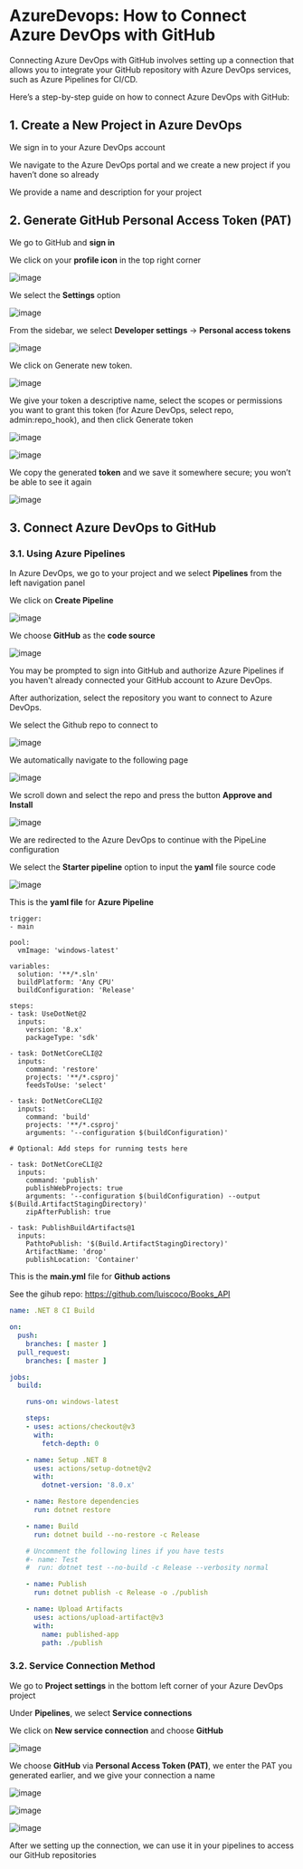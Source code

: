 # AzureDevops: How to Connect Azure DevOps with GitHub

Connecting Azure DevOps with GitHub involves setting up a connection that allows you to integrate your GitHub repository with Azure DevOps services, such as Azure Pipelines for CI/CD.

Here’s a step-by-step guide on how to connect Azure DevOps with GitHub:

## 1. Create a New Project in Azure DevOps

We sign in to your Azure DevOps account

We navigate to the Azure DevOps portal and we create a new project if you haven’t done so already

We provide a name and description for your project

## 2. Generate GitHub Personal Access Token (PAT)

We go to GitHub and **sign in**

We click on your **profile icon** in the top right corner

![image](https://github.com/luiscoco/AzureDevops_Sample3_Connecting-Azure-DevOps-with-GitHub/assets/32194879/09b58098-7a7c-4c43-860b-5f676f4a0363)

We select the **Settings** option

![image](https://github.com/luiscoco/AzureDevops_Sample3_Connecting-Azure-DevOps-with-GitHub/assets/32194879/c6352d7a-7bd7-4d2f-904e-362e036f51f6)

From the sidebar, we select **Developer settings** -> **Personal access tokens**

![image](https://github.com/luiscoco/AzureDevops_Sample3_Connecting-Azure-DevOps-with-GitHub/assets/32194879/ca8feb1d-792b-41b3-8dfa-f07cb5d597c3)

We click on Generate new token.

![image](https://github.com/luiscoco/AzureDevops_Sample3_Connecting-Azure-DevOps-with-GitHub/assets/32194879/808f097d-3b11-4c3b-9ba5-fa1638165c0b)

We give your token a descriptive name, select the scopes or permissions you want to grant this token (for Azure DevOps, select repo, admin:repo_hook), and then click Generate token

![image](https://github.com/luiscoco/AzureDevops_Sample3_Connecting-Azure-DevOps-with-GitHub/assets/32194879/8931666f-f893-40a1-8bba-bc0c8fa35107)

![image](https://github.com/luiscoco/AzureDevops_Sample3_Connecting-Azure-DevOps-with-GitHub/assets/32194879/a67a5c8d-36db-4cf8-b332-4a5925fef552)

We copy the generated **token** and we save it somewhere secure; you won’t be able to see it again

![image](https://github.com/luiscoco/AzureDevops_Sample3_Connecting-Azure-DevOps-with-GitHub/assets/32194879/83dbac73-b7b8-420d-85f7-933d08f31a70)

## 3. Connect Azure DevOps to GitHub

### 3.1. Using Azure Pipelines

In Azure DevOps, we go to your project and we select **Pipelines** from the left navigation panel

We click on **Create Pipeline**

![image](https://github.com/luiscoco/AzureDevops_Sample3_Connecting-Azure-DevOps-with-GitHub/assets/32194879/07db76ca-4edf-4abd-af2a-8215a750e789)

We choose **GitHub** as the **code source**

![image](https://github.com/luiscoco/AzureDevops_Sample3_Connecting-Azure-DevOps-with-GitHub/assets/32194879/471da684-e2f1-47f1-b096-8d3a94458485)

You may be prompted to sign into GitHub and authorize Azure Pipelines if you haven't already connected your GitHub account to Azure DevOps.

After authorization, select the repository you want to connect to Azure DevOps.

We select the Github repo to connect to

![image](https://github.com/luiscoco/AzureDevops_Sample3_Connecting-Azure-DevOps-with-GitHub/assets/32194879/7211f0ef-0d6c-49a9-9bf6-b9deaf884fba)

We automatically navigate to the following page

![image](https://github.com/luiscoco/AzureDevops_Sample3_Connecting-Azure-DevOps-with-GitHub/assets/32194879/1e900144-ccb1-4ab2-8992-197c65e63d9f)

We scroll down and select the repo and press the button **Approve and Install**

![image](https://github.com/luiscoco/AzureDevops_Sample3_Connecting-Azure-DevOps-with-GitHub/assets/32194879/bda79cdb-3ae8-4d2c-adad-a70f479836e2)

We are redirected to the Azure DevOps to continue with the PipeLine configuration

We select the **Starter pipeline** option to input the **yaml** file source code

![image](https://github.com/luiscoco/AzureDevops_Sample3_Connecting-Azure-DevOps-with-GitHub/assets/32194879/8a889afc-aaed-48a0-ae05-1249605df404)

This is the **yaml file** for **Azure Pipeline**

```
trigger:
- main

pool:
  vmImage: 'windows-latest'

variables:
  solution: '**/*.sln'
  buildPlatform: 'Any CPU'
  buildConfiguration: 'Release'

steps:
- task: UseDotNet@2
  inputs:
    version: '8.x'
    packageType: 'sdk'

- task: DotNetCoreCLI@2
  inputs:
    command: 'restore'
    projects: '**/*.csproj'
    feedsToUse: 'select'

- task: DotNetCoreCLI@2
  inputs:
    command: 'build'
    projects: '**/*.csproj'
    arguments: '--configuration $(buildConfiguration)'

# Optional: Add steps for running tests here

- task: DotNetCoreCLI@2
  inputs:
    command: 'publish'
    publishWebProjects: true
    arguments: '--configuration $(buildConfiguration) --output $(Build.ArtifactStagingDirectory)'
    zipAfterPublish: true

- task: PublishBuildArtifacts@1
  inputs:
    PathtoPublish: '$(Build.ArtifactStagingDirectory)'
    ArtifactName: 'drop'
    publishLocation: 'Container'
```

This is the **main.yml** file for **Github actions**

See the gihub repo: https://github.com/luiscoco/Books_API

```yaml
name: .NET 8 CI Build

on:
  push:
    branches: [ master ]
  pull_request:
    branches: [ master ]

jobs:
  build:

    runs-on: windows-latest

    steps:
    - uses: actions/checkout@v3
      with:
        fetch-depth: 0

    - name: Setup .NET 8
      uses: actions/setup-dotnet@v2
      with:
        dotnet-version: '8.0.x'

    - name: Restore dependencies
      run: dotnet restore

    - name: Build
      run: dotnet build --no-restore -c Release

    # Uncomment the following lines if you have tests
    #- name: Test
    #  run: dotnet test --no-build -c Release --verbosity normal

    - name: Publish
      run: dotnet publish -c Release -o ./publish

    - name: Upload Artifacts
      uses: actions/upload-artifact@v3
      with:
        name: published-app
        path: ./publish
```

### 3.2. Service Connection Method

We go to **Project settings** in the bottom left corner of your Azure DevOps project

Under **Pipelines**, we select **Service connections**

We click on **New service connection** and choose **GitHub**

![image](https://github.com/luiscoco/AzureDevops_Sample3_Connecting-Azure-DevOps-with-GitHub/assets/32194879/9bb7c3c6-70f5-4d79-af22-aeac9aebc2f2)

We choose **GitHub** via **Personal Access Token (PAT)**, we enter the PAT you generated earlier, and we give your connection a name

![image](https://github.com/luiscoco/AzureDevops_Sample3_Connecting-Azure-DevOps-with-GitHub/assets/32194879/87752df0-195d-4923-8753-ab8885efa282)

![image](https://github.com/luiscoco/AzureDevops_Sample3_Connecting-Azure-DevOps-with-GitHub/assets/32194879/22d234ee-bf9c-4391-ae83-1edbd6bf982e)

![image](https://github.com/luiscoco/AzureDevops_Sample3_Connecting-Azure-DevOps-with-GitHub/assets/32194879/e8809aac-874d-4740-bfa0-104a2d21fcef)

After we setting up the connection, we can use it in your pipelines to access our GitHub repositories

